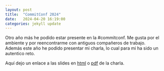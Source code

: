 ```yaml
---
layout: post
title:  "CommitConf 2024"
date:   2024-04-20 16:19:00
categories: jekyll update
---
```

Otro año más he podido estar presente en la #commitconf. Me gusta por el ambiente
y por reencontrarme con antiguos compañeros de trabajo. Además este año he podido
presentar mi charla, lo cual para mi ha sido un autentico reto.

Aquí dejo un enlace a las slides en [html](https://tonivade.es/commitconf24/slides.html) 
o [pdf](https://tonivade.es/commitconf24/slides.pdf) de la charla.
